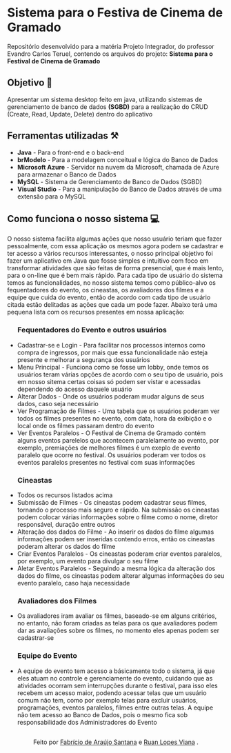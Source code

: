 <h1> 
  <span>Sistema para o Festiva de Cinema de Gramado</span> 
</h1>
Repositório desenvolvido para a matéria Projeto Integrador, do professor Evandro Carlos Teruel, contendo os arquivos do projeto: <strong>Sistema para o Festival de Cinema de Gramado</strong> 

## Objetivo 🎯
Apresentar um sistema desktop feito em java, utilizando sistemas de gerenciamento de banco de dados <strong>(SGBD)</strong> para a realização do CRUD (Create, Read, Update, Delete) dentro do aplicativo 

## Ferramentas utilizadas ⚒️
<ul> 
  <li><Strong>Java</Strong> - Para o front-end e o back-end</li>
  <li><Strong>brModelo</Strong> - Para a modelagem conceitual e lógica do Banco de Dados</li>
  <li><Strong>Microsoft Azure</Strong> - Servidor na nuvem da Microsoft, chamada de Azure para armazenar o Banco de Dados</li>
  <li><Strong>MySQL</Strong> - Sistema de Gerenciamento de Banco de Dados (SGBD)</li>
  <li><Strong>Visual Studio</Strong> - Para a manipulação do Banco de Dados através de uma extensão para o MySQL</li>
</ul>

## Como funciona o nosso sistema 💻
<p>O nosso sistema facilita algumas ações que nosso usuário teriam que fazer pessoalmente, com essa aplicação os mesmos agora podem se cadastrar e ter acesso a vários recursos interessantes, o nosso principal objetivo foi fazer um aplicativo em Java que fosse simples e intuitivo com foco em transformar atividades que são feitas de forma presencial, que é mais lento, para o on-line que é bem mais rápido. Para cada tipo de usuário do sistema temos as funcionalidades, no nosso sistema temos como público-alvo os fequentadores do evento, os cineastas, os avaliadores dos filmes e a equipe que cuida do evento, então de acordo com cada tipo de usuário citada estão delitadas as ações que cada um pode fazer. Abaixo terá uma pequena lista com os recursos presentes em nossa aplicação:</p>

<ul> 
  <h3>Fequentadores do Evento e outros usuários</h3>
  <li>Cadastrar-se e Login - Para facilitar nos processos internos como compra de ingressos, por mais que essa funcionalidade não esteja presente e melhorar a segurança dos usuários</li>
  <li>Menu Principal - Funciona como se fosse um lobby, onde temos os usuários teram várias opções de acordo com o seu tipo de usuário, pois em nosso sitema certas coisas só podem ser vistar e acessadas    dependendo do acesso daquele usuário</li>
  <li>Alterar Dados - Onde os usuários poderam mudar alguns de seus dados, caso seja necessário</li>
  <li>Ver Programação de Filmes - Uma tabela que os usuários poderam ver todos os filmes presentes no evento, com data, hora da exibição e o local onde os filmes passaram dentro do evento</li>
  <li>Ver Eventos Paralelos - O Festival de Cinema de Gramado contém alguns eventos parelelos que acontecem paralelamente ao evento, por exemplo, premiações de melhores filmes é um exeplo de evento paralelo que ocorre no festival. Os usuários poderam ver todos os eventos paralelos presentes no festival com suas informações</li>
  
  <h3>Cineastas</h3>
  <li>Todos os recursos listados acima</li>
  <li>Submissão de Filmes - Os cineastas podem cadastrar seus filmes, tornando o processo mais seguro e rápido. Na submissão os cineastas podem colocar várias informações sobre o filme como o nome, diretor responsável, duração entre outros</li>
  <li>Alteração dos dados do Filme - Ao inserir os dados do filme algumas informações podem ser inseridas contendo erros, então os cineastas poderam alterar os dados do filme</li>
  <li>Criar Eventos Paralelos - Os cineastas poderam criar eventos paralelos, por exemplo, um evento para divulgar o seu filme</li>
  <li>Aletar Eventos Paralelos - Seguindo a mesma lógica da alteração dos dados do filme, os cineastas podem alterar algumas informações do seu evento paralelo, caso haja necessidade</li>

  <h3>Avaliadores dos Filmes</h3>
  <li>Os avaliadores iram avaliar os filmes, baseado-se em alguns critérios, no entanto, não foram criadas as telas para os que avaliadores podem dar as avaliações sobre os filmes, no momento eles apenas podem ser cadastrar-se</li>

  <h3>Equipe do Evento</h3>
  <li>A equipe do evento tem acesso a básicamente todo o sistema, já que eles atuam no controle e gerenciamente do evento, cuidando que as atividades ocorram sem interrupções durante o festival, para isso eles recebem um acesso maior, podendo acessar telas que um usuário comum não tem, como por exemplo telas para excluir usuários, programações, eventos paralelos, filmes entre outras telas. A equipe não tem acesso ao Banco de Dados, pois o mesmo fica sob responsabilidade dos Administradores do Evento</li>
</ul>

##
<div align="center">Feito por <a tex href="https://github.com/Fabriciobr5975"> Fabrício de Araújo Santana</a> e <a href="https://github.com/Ruanlv"> Ruan Lopes Viana</a> .</div>

